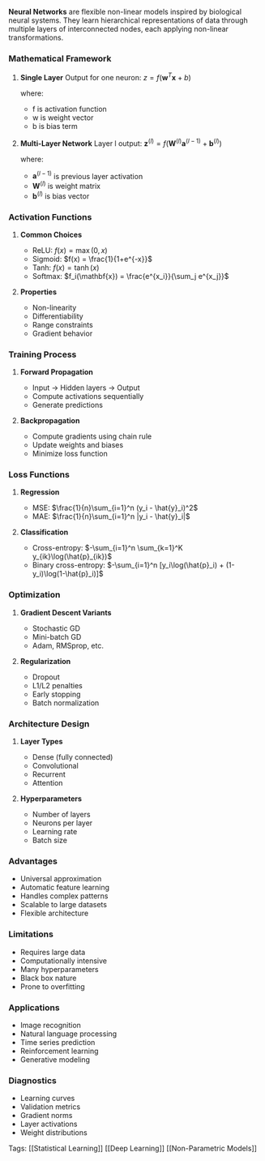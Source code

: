 **Neural Networks** are flexible non-linear models inspired by biological neural systems. They learn hierarchical representations of data through multiple layers of interconnected nodes, each applying non-linear transformations.

### Mathematical Framework

1. **Single Layer**
   Output for one neuron:
   $z = f(\mathbf{w}^T\mathbf{x} + b)$

   where:
   - f is activation function
   - w is weight vector
   - b is bias term

2. **Multi-Layer Network**
   Layer l output:
   $\mathbf{z}^{(l)} = f(\mathbf{W}^{(l)}\mathbf{a}^{(l-1)} + \mathbf{b}^{(l)})$

   where:
   - $\mathbf{a}^{(l-1)}$ is previous layer activation
   - $\mathbf{W}^{(l)}$ is weight matrix
   - $\mathbf{b}^{(l)}$ is bias vector

### Activation Functions

1. **Common Choices**
   - ReLU: $f(x) = \max(0,x)$
   - Sigmoid: $f(x) = \frac{1}{1+e^{-x}}$
   - Tanh: $f(x) = \tanh(x)$
   - Softmax: $f_i(\mathbf{x}) = \frac{e^{x_i}}{\sum_j e^{x_j}}$

2. **Properties**
   - Non-linearity
   - Differentiability
   - Range constraints
   - Gradient behavior

### Training Process

1. **Forward Propagation**
   - Input → Hidden layers → Output
   - Compute activations sequentially
   - Generate predictions

2. **Backpropagation**
   - Compute gradients using chain rule
   - Update weights and biases
   - Minimize loss function

### Loss Functions

1. **Regression**
   - MSE: $\frac{1}{n}\sum_{i=1}^n (y_i - \hat{y}_i)^2$
   - MAE: $\frac{1}{n}\sum_{i=1}^n |y_i - \hat{y}_i|$

2. **Classification**
   - Cross-entropy: $-\sum_{i=1}^n \sum_{k=1}^K y_{ik}\log(\hat{p}_{ik})$
   - Binary cross-entropy: $-\sum_{i=1}^n [y_i\log(\hat{p}_i) + (1-y_i)\log(1-\hat{p}_i)]$

### Optimization

1. **Gradient Descent Variants**
   - Stochastic GD
   - Mini-batch GD
   - Adam, RMSprop, etc.

2. **Regularization**
   - Dropout
   - L1/L2 penalties
   - Early stopping
   - Batch normalization

### Architecture Design

1. **Layer Types**
   - Dense (fully connected)
   - Convolutional
   - Recurrent
   - Attention

2. **Hyperparameters**
   - Number of layers
   - Neurons per layer
   - Learning rate
   - Batch size

### Advantages
- Universal approximation
- Automatic feature learning
- Handles complex patterns
- Scalable to large datasets
- Flexible architecture

### Limitations
- Requires large data
- Computationally intensive
- Many hyperparameters
- Black box nature
- Prone to overfitting

### Applications
- Image recognition
- Natural language processing
- Time series prediction
- Reinforcement learning
- Generative modeling

### Diagnostics
- Learning curves
- Validation metrics
- Gradient norms
- Layer activations
- Weight distributions

Tags:
[[Statistical Learning]]
[[Deep Learning]]
[[Non-Parametric Models]]
